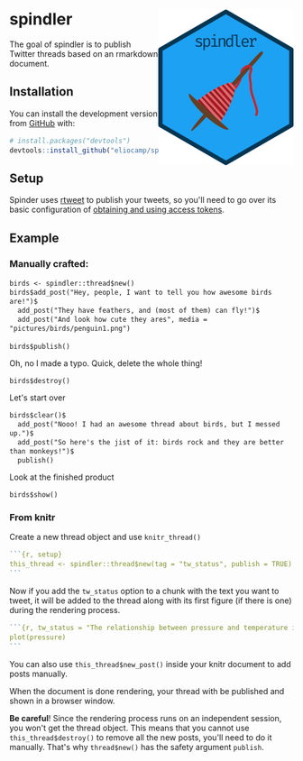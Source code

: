 
# spindler <img src='man/figures/logo.png' align="right" height="276" />

<!-- badges: start -->
<!-- badges: end -->

The goal of spindler is to publish Twitter threads based on an rmarkdown document. 

## Installation

You can install the development version from [GitHub](https://github.com) with:

<!-- the released version of spindler from [CRAN](https://CRAN.R-project.org) with:

``` r
install.packages("spindler")
```

And  --> 

``` r
# install.packages("devtools")
devtools::install_github("eliocamp/spindler")
```

## Setup

Spinder uses [rtweet](https://rtweet.info) to publish your tweets, so you'll need to 
go over its basic configuration of [obtaining and using access tokens](https://rtweet.info/articles/auth.html).

## Example

### Manually crafted:

```{r, eval=FALSE}
birds <- spindler::thread$new()
birds$add_post("Hey, people, I want to tell you how awesome birds are!")$
  add_post("They have feathers, and (most of them) can fly!")$
  add_post("And look how cute they ares", media = "pictures/birds/penguin1.png")

birds$publish()
```

Oh, no I made a typo. Quick, delete the whole thing!
```{r, eval=FALSE}
birds$destroy()
```

Let's start over

```{r, eval=FALSE}
birds$clear()$
  add_post("Nooo! I had an awesome thread about birds, but I messed up.")$
  add_post("So here's the jist of it: birds rock and they are better than monkeys!")$
  publish()
```

Look at the finished product
```{r, eval=FALSE}
birds$show()
```

### From knitr

Create a new thread object and use `knitr_thread()` 

````r
```{r, setup}
this_thread <- spindler::thread$new(tag = "tw_status", publish = TRUE)
```
````

Now if you add the `tw_status` option to a chunk with the text you want to tweet, 
it will be added to the thread along with its first figure (if there is one) during
the rendering process.

````r
```{r, tw_status = "The relationship between pressure and temperature is cool!"}
plot(pressure)
```
````

You can also use `this_thread$new_post()` inside your knitr document to add posts 
manually. 

When the document is done rendering, your thread with be published and shown in a 
browser window. 

**Be careful**! Since the rendering process runs on an independent session, you won't
get the thread object. This means that you cannot use `this_thread$destroy()` to 
remove all the new posts, you'll need to do it manually. That's why `thread$new()`
has the safety argument `publish`.
